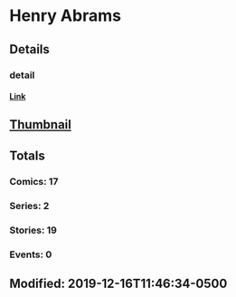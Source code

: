 # Henry  Abrams 
## Details
### detail
#### [Link](http://marvel.com/comics/creators/13984/henry_abrams?utm_campaign=apiRef&utm_source=225578a89fc76f3d20fbffda5d17a88d)
## [Thumbnail](http://i.annihil.us/u/prod/marvel/i/mg/b/40/image_not_available.jpg)
## Totals
### Comics: 17
### Series: 2
### Stories: 19
### Events: 0
## Modified: 2019-12-16T11:46:34-0500
